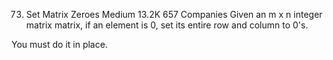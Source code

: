 73. Set Matrix Zeroes
    Medium
    13.2K
    657
    Companies
    Given an m x n integer matrix matrix, if an element is 0, set its entire row and column to 0's.

You must do it in place.